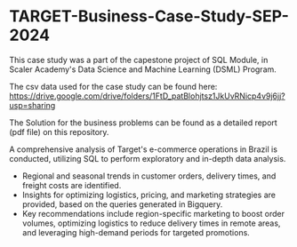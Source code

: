 # TARGET-Business-Case-Study-SEP-2024
This case study was a part of the capestone project of SQL Module, in Scaler Academy's Data Science and Machine Learning (DSML) Program.

The csv data used for the case study can be found here: https://drive.google.com/drive/folders/1FtD_patBlohjtsz1JkUvRNicp4v9j6jj?usp=sharing

The Solution for the business problems can be found as a detailed report (pdf file) on this repository. 

A comprehensive analysis of Target's e-commerce operations in Brazil is conducted, utilizing SQL to perform exploratory and in-depth data analysis. 
* Regional and seasonal trends in customer orders, delivery times, and freight costs are identified.
* Insights for optimizing logistics, pricing, and marketing strategies are provided, based on the queries generated in Bigquery.
* Key recommendations include region-specific marketing to boost order volumes, optimizing logistics to reduce delivery times in remote areas, and leveraging high-demand periods for targeted promotions.


